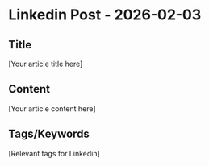 # Linkedin Post - 2026-02-03

## Title
[Your article title here]

## Content
[Your article content here]

## Tags/Keywords
[Relevant tags for Linkedin]
